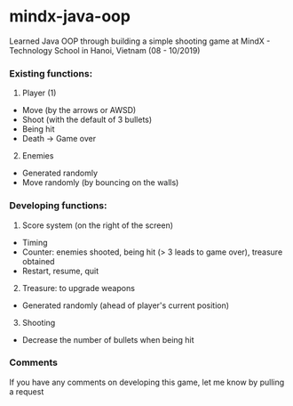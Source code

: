 # mindx-java-oop
Learned Java OOP through building a simple shooting game at MindX - Technology School in Hanoi, Vietnam (08 - 10/2019)

### Existing functions:
1. Player (1)
  - Move (by the arrows or AWSD)
  - Shoot (with the default of 3 bullets)
  - Being hit
  - Death -> Game over
2. Enemies
  - Generated randomly
  - Move randomly (by bouncing on the walls)

### Developing functions:
1. Score system (on the right of the screen)
  - Timing
  - Counter: enemies shooted, being hit (> 3 leads to game over), treasure obtained
  - Restart, resume, quit
2. Treasure: to upgrade weapons
  - Generated randomly (ahead of player's current position)
3. Shooting
  - Decrease the number of bullets when being hit

### Comments
If you have any comments on developing this game, let me know by pulling a request
